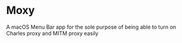 # Moxy
A macOS Menu Bar app for the sole purpose of being able to turn on Charles proxy and MITM proxy easily
